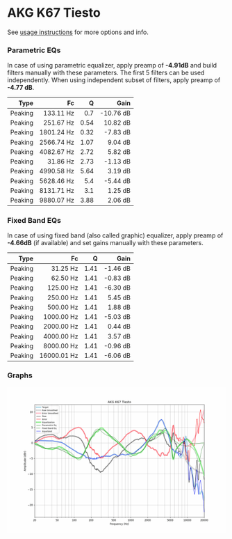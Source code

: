 # AKG K67 Tiesto
See [usage instructions](https://github.com/jaakkopasanen/AutoEq#usage) for more options and info.

### Parametric EQs
In case of using parametric equalizer, apply preamp of **-4.91dB** and build filters manually
with these parameters. The first 5 filters can be used independently.
When using independent subset of filters, apply preamp of **-4.77 dB**.

| Type    | Fc         |    Q | Gain      |
|--------:|-----------:|-----:|----------:|
| Peaking | 133.11 Hz  | 0.7  | -10.76 dB |
| Peaking | 251.67 Hz  | 0.54 | 10.82 dB  |
| Peaking | 1801.24 Hz | 0.32 | -7.83 dB  |
| Peaking | 2566.74 Hz | 1.07 | 9.04 dB   |
| Peaking | 4082.67 Hz | 2.72 | 5.82 dB   |
| Peaking | 31.86 Hz   | 2.73 | -1.13 dB  |
| Peaking | 4990.58 Hz | 5.64 | 3.19 dB   |
| Peaking | 5628.46 Hz | 5.4  | -5.44 dB  |
| Peaking | 8131.71 Hz | 3.1  | 1.25 dB   |
| Peaking | 9880.07 Hz | 3.88 | 2.06 dB   |

### Fixed Band EQs
In case of using fixed band (also called graphic) equalizer, apply preamp of **-4.66dB**
(if available) and set gains manually with these parameters.

| Type    | Fc          |    Q | Gain     |
|--------:|------------:|-----:|---------:|
| Peaking | 31.25 Hz    | 1.41 | -1.46 dB |
| Peaking | 62.50 Hz    | 1.41 | -0.83 dB |
| Peaking | 125.00 Hz   | 1.41 | -6.30 dB |
| Peaking | 250.00 Hz   | 1.41 | 5.45 dB  |
| Peaking | 500.00 Hz   | 1.41 | 1.88 dB  |
| Peaking | 1000.00 Hz  | 1.41 | -5.03 dB |
| Peaking | 2000.00 Hz  | 1.41 | 0.44 dB  |
| Peaking | 4000.00 Hz  | 1.41 | 3.57 dB  |
| Peaking | 8000.00 Hz  | 1.41 | -0.96 dB |
| Peaking | 16000.01 Hz | 1.41 | -6.06 dB |

### Graphs
![](./AKG%20K67%20Tiesto.png)